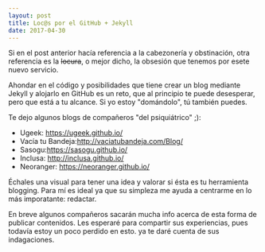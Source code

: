 ```yaml
---
layout: post
title: Loc@s por el GitHub + Jekyll
date: 2017-04-30
---
```


Si en el post anterior hacía referencia a la cabezonería y obstinación,
otra referencia es la ~~locura~~, o mejor dicho, la obsesión que tenemos por esete nuevo servicio.

Ahondar en el código y posibilidades que tiene crear un blog mediante Jekyll y alojarlo en GitHub 
es un reto, que al principio te puede desesperar, pero que está a tu alcance. Si yo estoy "domándolo",
tú también puedes.

Te dejo algunos blogs de compañeros "del psiquiátrico" ;):
+ Ugeek: <https://ugeek.github.io/>
+ Vacía tu Bandeja:<http://vaciatubandeja.com/Blog/>
+ Sasogu:<https://sasogu.github.io/>
+ Inclusa: <http://inclusa.github.io/>
+ Neoranger: <https://neoranger.github.io/>

Échales una visual para tener una idea y valorar si ésta es tu herramienta blogging. Para mí es ideal
ya que su simpleza me ayuda a centrarme en lo más imporatante: redactar.

En breve algunos compañeros sacarán mucha info acerca de esta forma de publicar contenidos. Les esperaré para compartir 
sus experiencias, pues todavía estoy un poco perdido en esto. ya te daré cuenta de sus indagaciones.

